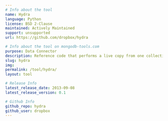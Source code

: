 ```yaml
---
# Info about the tool
name: Hydra
language: Python
license: BSD 2-Clause
maintained: Actively Maintained
support: unsupported
url: https://github.com/dropbox/hydra

# Info about the tool on mongodb-tools.com
purpose: Data Connector
description: Reference code that performs a live copy from one collection to another, with minimal or no visible impact to your production MongoDB clusters.
slug: hydra
img: 
permalink: /tool/hydra/
layout: tool

# Release Info
latest_release_date: 2013-09-08
latest_release_version: 0.1

# Github Info
github_repo: hydra
github_user: dropbox
---
```


